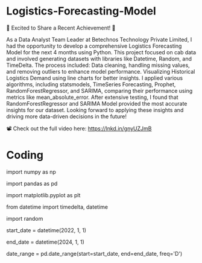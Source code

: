 # Logistics-Forecasting-Model

🚀 Excited to Share a Recent Achievement! 🚀

As a Data Analyst Team Leader at Betechnos Technology Private Limited, I had the opportunity to develop a comprehensive Logistics Forecasting Model for the next 4 months using Python. This project focused on cab data and involved generating datasets with libraries like Datetime, Random, and TimeDelta.
The process included:
Data cleaning, handling missing values, and removing outliers to enhance model performance.
Visualizing Historical Logistics Demand using line charts for better insights.
I applied various algorithms, including statsmodels, TimeSeries Forecasting, Prophet, RandomForestRegressor, and SARIMA, comparing their performance using metrics like mean_absolute_error. After extensive testing, I found that RandomForestRegressor and SARIMA Model provided the most accurate insights for our dataset.
Looking forward to applying these insights and driving more data-driven decisions in the future!

📽️ Check out the full video here: 
https://lnkd.in/gnyUZJmB



# Coding

import numpy as np

import pandas as pd

import matplotlib.pyplot as plt

from datetime import timedelta, datetime

import random



start_date = datetime(2022, 1, 1)

end_date = datetime(2024, 1, 1)

date_range = pd.date_range(start=start_date, end=end_date, freq='D')
